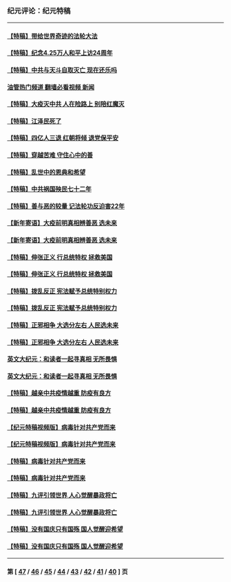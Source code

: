 ### 纪元评论：纪元特稿
---
#### [【特稿】带给世界奇迹的法轮大法](../../pages/nsc424/n13994132.md?06120330) 
#### [【特稿】纪念4.25万人和平上访24周年](../../pages/nsc424/n13980883.md?06120330) 
#### [【特稿】中共与天斗自取灭亡 现在还乐吗](../../pages/nsc424/n13897482.md?06120330) 
#### [油管热门频道 翻墙必看视频 新闻](ok?06120330)
#### [【特稿】大疫灭中共 人在险路上 别陪红魔灭](../../pages/nsc424/n13890697.md?06120330) 
#### [【特稿】江泽民死了](../../pages/nsc424/n13876300.md?06120330) 
#### [【特稿】四亿人三退 红朝将倾 退党保平安](../../pages/nsc424/n13794378.md?06120330) 
#### [【特稿】穿越苦难 守住心中的善](../../pages/nsc424/n13784979.md?06120330) 
#### [【特稿】乱世中的恩典和希望](../../pages/nsc424/n13734687.md?06120330) 
#### [【特稿】中共祸国殃民七十二年](../../pages/nsc424/n13272607.md?06120330) 
#### [【特稿】善与恶的较量 记法轮功反迫害22年](../../pages/nsc424/n13086597.md?06120330) 
#### [【新年寄语】大疫前明真相辨善恶 选未来](../../pages/nsc424/n12660855.md?06120330) 
#### [【新年寄语】大疫前明真相辨善恶 选未来](../../pages/nsc424/n12660855.md?06120330) 
#### [【特稿】伸张正义 行总统特权 拯救美国](../../pages/nsc424/n12616806.md?06120330) 
#### [【特稿】伸张正义 行总统特权 拯救美国](../../pages/nsc424/n12616806.md?06120330) 
#### [【特稿】拨乱反正 宪法赋予总统特别权力](../../pages/nsc424/n12598306.md?06120330) 
#### [【特稿】拨乱反正 宪法赋予总统特别权力](../../pages/nsc424/n12598306.md?06120330) 
#### [【特稿】正邪相争 大选分左右 人民选未来](../../pages/nsc424/n12545208.md?06120330) 
#### [【特稿】正邪相争 大选分左右 人民选未来](../../pages/nsc424/n12545208.md?06120330) 
#### [英文大纪元：和读者一起寻真相 无所畏惧](../../pages/nsc424/n12542027.md?06120330) 
#### [英文大纪元：和读者一起寻真相 无所畏惧](../../pages/nsc424/n12542027.md?06120330) 
#### [【特稿】越亲中共疫情越重 防疫有良方](../../pages/nsc424/n12042989.md?06120330) 
#### [【特稿】越亲中共疫情越重 防疫有良方](../../pages/nsc424/n12042989.md?06120330) 
#### [【纪元特稿视频版】病毒针对共产党而来](../../pages/nsc424/n11977328.md?06120330) 
#### [【纪元特稿视频版】病毒针对共产党而来](../../pages/nsc424/n11977328.md?06120330) 
#### [【特稿】病毒针对共产党而来](../../pages/nsc424/n11928818.md?06120330) 
#### [【特稿】病毒针对共产党而来](../../pages/nsc424/n11928818.md?06120330) 
#### [【特稿】九评引领世界 人心觉醒暴政将亡](../../pages/nsc424/n11660496.md?06120330) 
#### [【特稿】九评引领世界 人心觉醒暴政将亡](../../pages/nsc424/n11660496.md?06120330) 
#### [【特稿】没有国庆只有国殇 国人觉醒迎希望](../../pages/nsc424/n11549354.md?06120330) 
#### [【特稿】没有国庆只有国殇 国人觉醒迎希望](../../pages/nsc424/n11549354.md?06120330) 

---
#### 第 [ [47](./47.md?06120330) / [46](./46.md?06120330) / [45](./45.md?06120330) / [44](./44.md?06120330) / [43](./43.md?06120330) / [42](./42.md?06120330) / [41](./41.md?06120330) / [40](./40.md?06120330) ] 页
